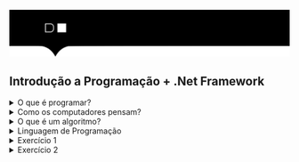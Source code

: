 ![](./digital-house-header.png)

## Introdução a Programação + .Net Framework

<details>
<summary>O que é programar?</summary>

- Programar é sobre resolver problemas
- Programar é sobre ensinar a resolver problemas
- Programar é sobre ensinar computadores a resolver problemas

</details>

<details>
<summary>Como os computadores pensam?</summary>

- Computadores pensam?
    - Não 😅 (alguns diriam que ainda não)
    - Computadores manipulam números binários

- Sistema binários
    > O sistema binário é usado pelos computadores é e constituído de dois dígitos o 0 e o 1. A combinação desses dígitos leva o computador a criar várias informações: letras, palavras, textos, cálculos. 

    ![](./numeros-binarios.jpg)

- Sitema Hexadecaimal
    > Hexadecimal é o sistema numérico de base 16, denotado utilizando os símbolos 0–9 e A–F (ou a– f ). Por exemplo, o número decimal 79 (cuja representação binária é 01001111) pode ser escrito como 4F em hexadecimal (4 = 0100, F = 1111).

    ![](./hexadecaimal.png)

- Tabela ASCII
    > A Tabela ASCII (American Standard Code for Information Interchange) é usada pela maior parte da indústria de computadores para a troca de informações. A tabela ASCII original possui 120 caracteres, aqueles com código entre 0 e 127. (Veja na tabela abaixo a correspondência entre caractere e número).

    ![](./ascii.png)




- Programar é sobre resolver problemas
- Programar é sobre ensinar a resolver problemas
- Programar é sobre ensinar computadores a resolver problemas

</details>

<details>
<summary>O que é um algoritmo?</summary>

> Um passo a passo (ou sequência de instruções) para resolver um problema

- EX: Como salvar um contato na lista telefônica do celular?

    <details>
    <summary>Instruções</summary>

    - Passo 1: Peça o telefone da pessoa e anote em algum lugar.
    - Passo 2: Abra o aplicativo da lista telefônica do seu celular
    - Passo 4: Identifique a opção de `Novo Contanto` ou `Adicionar Contato` e toque-o
    - Passo 5: Adicione o nome da pessoa em seguinda o telefone
    - Passo 6: Salve-o e feche o aplicativo
    </details>

- Algoritmos costumam ter entradas e saídas

    ![](./algoritmo.png)


</details>

<details>
<summary>Linguagem de Programação</summary>

- Línguas humanas são complexas e ambíguas, por isso são difíceis de compreender para computadores
- A linguagem de máquina do computador é difícil de compreender para humanos
- Linguagens de programação fazem a ponte!
- Existem linguagens de programação de diferentes níveis de abstração

![](./linguagem-programcao.png)

- Assim como línguas humanas, linguagens de programação tem uma “gramática”, que chamamos de sintaxe
- Diferente de pessoas, computadores não sabem interpretar código “gramaticalmente incorreto”
    - Todo mundo perde 1 hora por causa de uma aspa ou uma vírgula de vez em quando, acontece!
- Exemplos de Linguagens de Programação
    ![](./exemplos-linguagem-programacao.png)



</details>

<details>
<summary>Exercício 1</summary>

[Meu primeiro algoritmo](https://padlet.com/dpereira26/7y58nn1m91bq70ku)

</details>

<details>
<summary>Exercício 2</summary>

[Light-Bot](https://armorgames.com/play/2205/light-bot)

</details>


